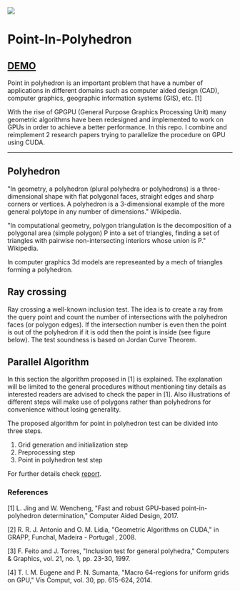 ![](docs/record.gif)

# Point-In-Polyhedron
## [DEMO](https://ahmadm-dl.github.io/Point-In-Polyhedron/)


Point in polyhedron is an important problem that have a number of applications in different domains such as computer aided design (CAD), computer graphics, geographic information systems (GIS), etc. [1]

With the rise of GPGPU (General Purpose Graphics Processing Unit) many geometric algorithms have been redesigned and implemented to work on GPUs in order to achieve a better performance. In this repo. I combine and reimplement 2 research papers trying to parallelize the procedure on GPU using CUDA.


---

## Polyhedron

"In geometry, a polyhedron (plural polyhedra or polyhedrons) is a three-dimensional shape with flat polygonal faces, straight edges and sharp corners or vertices. A polyhedron is a 3-dimensional example of the more general polytope in any number of dimensions." Wikipedia.

"In computational geometry, polygon triangulation is the decomposition of a polygonal area (simple polygon) P into a set of triangles, finding a set of triangles with pairwise non-intersecting interiors whose union is P." Wikipedia.

In computer graphics 3d models are represeanted by a mech of triangles forming a polyhedron.

## Ray crossing

Ray crossing a well-known inclusion test. The idea is to create a ray from the query point and count the number of intersections with the polyhedron faces (or polygon edges). If the intersection number is even then the point is out of the polyhedron if it is odd then the point is inside (see figure below). The test soundness is based on Jordan Curve Theorem.

## Parallel Algorithm

In this section the algorithm proposed in [1] is explained. The explanation will be limited to the general procedures without mentioning tiny details as interested readers are advised to check the paper in [1]. Also illustrations of different steps will make use of polygons rather than polyhedrons for convenience without losing generality.

The proposed algorithm for point in polyhedron test can be divided into three steps.

 1. Grid generation and initialization step
 2. Preprocessing step
 3. Point in polyhedron test step

For further details check [report](https://github.com/AhmadM-DL/Point-In-Polyhedron/blob/main/docs/Project%20Report.pdf).

### References

[1]	L. Jing and W. Wencheng, "Fast and robust GPU-based point-in-polyhedron determination," Computer Aided Design, 2017.

[2]	R. R. J. Antonio and O. M. Lidia, "Geometric Algorithms on CUDA," in GRAPP, Funchal, Madeira - Portugal , 2008.

[3]	F. Feito and J. Torres, "Inclusion test for general polyhedra," Computers & Graphics, vol. 21, no. 1, pp. 23-30, 1997.

[4]	T. I. M. Eugene and P. N. Sumanta, "Macro 64-regions for uniform grids on GPU," Vis Comput, vol. 30, pp. 615-624, 2014.

